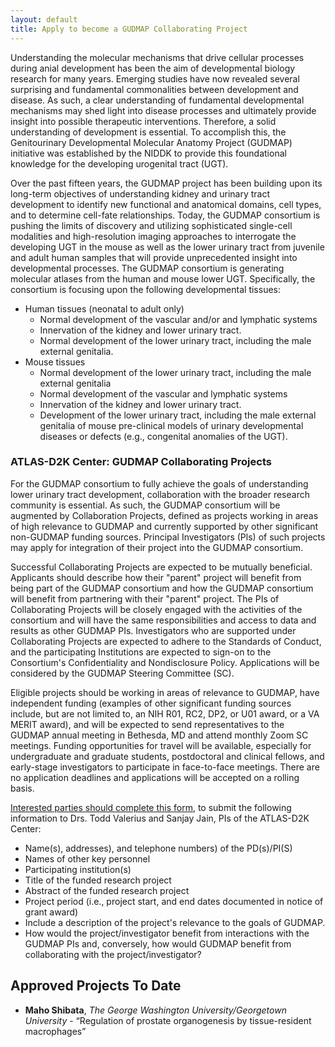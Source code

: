 ```yaml
---
layout: default
title: Apply to become a GUDMAP Collaborating Project
---
```


Understanding the molecular mechanisms that drive cellular processes during anial development has been the aim of developmental biology research for many years. Emerging studies have now revealed several surprising and fundamental commonalities between development and disease. As such, a clear understanding of fundamental developmental mechanisms may shed light into disease processes and ultimately provide insight into possible therapeutic interventions. Therefore, a solid understanding of development is essential. To accomplish this, the Genitourinary Developmental Molecular Anatomy Project (GUDMAP) initiative was established by the NIDDK to provide this foundational knowledge for the developing urogenital tract (UGT).

Over the past fifteen years, the GUDMAP project has been building upon its long-term objectives of understanding kidney and urinary tract development to identify new functional and anatomical domains, cell types, and to determine cell-fate relationships. Today, the GUDMAP consortium is pushing the limits of discovery and utilizing sophisticated single-cell modalities and high-resolution imaging approaches to interrogate the developing UGT in the mouse as well as the lower urinary tract from juvenile and adult human samples that will provide unprecedented insight into developmental processes. The GUDMAP consortium is generating molecular atlases from the human and mouse lower UGT. Specifically, the consortium is focusing upon the following developmental tissues:

- ﻿﻿Human tissues (neonatal to adult only)
    - Normal development of the vascular and/or and lymphatic systems
    - ﻿﻿Innervation of the kidney and lower urinary tract.
    - Normal development of the lower urinary tract, including the male external genitalia.
- Mouse tissues
    - Normal development of the lower urinary tract, including the male external genitalia
    - Normal development of the vascular and lymphatic systems
    - Innervation of the kidney and lower urinary tract.
    - Development of the lower urinary tract, including the male external genitalia of mouse pre-clinical models of urinary developmental diseases or defects (e.g., congenital anomalies of the UGT).

### ATLAS-D2K Center: GUDMAP Collaborating Projects

For the GUDMAP consortium to fully achieve the goals of understanding lower urinary tract development, collaboration with the broader research community is essential. As such, the GUDMAP consortium will be augmented by Collaboration Projects, defined as projects working in areas of high relevance to GUDMAP and currently supported by other significant non-GUDMAP funding sources. Principal Investigators (Pls) of such projects may apply for integration of their project into the GUDMAP consortium.

Successful Collaborating Projects are expected to be mutually beneficial. Applicants should describe how their "parent" project will benefit from being part of the GUDMAP consortium and how the GUDMAP consortium will benefit from partnering with their "parent" project. The PIs of Collaborating Projects will be closely engaged with the activities of the consortium and will have the same responsibilities and access to data and results as other GUDMAP PIs. Investigators who are supported under Collaborating Projects are expected to adhere to the Standards of Conduct, and the participating Institutions are expected to sign-on to the Consortium's Confidentiality and Nondisclosure Policy. Applications will be considered by the GUDMAP Steering Committee (SC).

Eligible projects should be working in areas of relevance to GUDMAP, have independent funding (examples of other significant funding sources include, but are not limited to, an NIH R01, RC2, DP2, or U01 award, or a VA MERIT award), and will be expected to send representatives to the GUDMAP annual meeting in Bethesda, MD and attend monthly Zoom SC meetings. Funding opportunities for travel will be available, especially for undergraduate and graduate students, postdoctoral and clinical fellows, and early-stage investigators to participate in face-to-face meetings. There are no application deadlines and applications will be accepted on a rolling basis.

[Interested parties should complete this form](https://isrd.wufoo.com/forms/qg2e9g51cm4fut/), to submit the following information to Drs. Todd Valerius and Sanjay Jain, PIs of the ATLAS-D2K Center:

- Name(s), addresses), and telephone numbers) of the PD(s)/PI(S)
- Names of other key personnel
- ﻿﻿Participating institution(s)
- Title of the funded research project
- Abstract of the funded research project
- Project period (i.e., project start, and end dates documented in notice of grant award)
- Include a description of the project's relevance to the goals of GUDMAP.
- How would the project/investigator benefit from interactions with the GUDMAP PIs and, conversely, how would GUDMAP benefit from collaborating with the project/investigator?

## Approved Projects To Date

- **Maho Shibata**, *The George Washington University/Georgetown University* - “Regulation of prostate organogenesis by tissue-resident macrophages”
